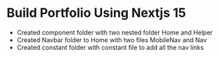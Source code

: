 # Build Portfolio Using Nextjs 15
- Created component folder with two nested folder Home and Helper
- Created Navbar folder to Home with two files MobileNav and Nav
- Created constant folder with constant file to add all the nav links